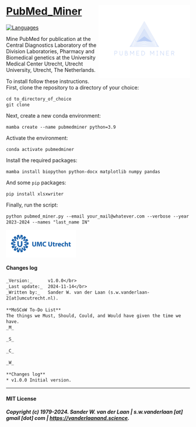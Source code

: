 [PubMed_Miner](https://github.com/swvanderlaan/PubMed_Miner)<img align="right" height="200" src=images/FullLogo_Transparent.png>
============
[![Languages](https://skillicons.dev/icons?i=py)](https://skillicons.dev) 

Mine PubMed for publication at the Central Diagnostics Laboratory of the Division Laboratories, Pharmacy and Biomedical genetics at the University Medical Center Utrecht, Utrecht University, Utrecht, The Netherlands.

To install follow these instructions. First, clone the repository to a directory of your choice:

```
cd to_directory_of_choice
git clone 

```

Next, create a new conda environment:

```
mamba create --name pubmedminer python=3.9
```

Activate the environment:

```
conda activate pubmedminer
```

Install the required packages:

```
mamba install biopython python-docx matplotlib numpy pandas
```

And some `pip` packages:

```
pip install xlsxwriter
```

Finally, run the script:

```
python pubmed_miner.py --email your_mail@whatever.com --verbose --year 2023-2024 --names "last_name IN"
```


<a href='https://www.umcutrecht.nl/en/centraal-diagnostisch-laboratorium'><img src='images/UMCU_2019_logo_liggend_rgb.png' align="center" height="75" /></a> 

#### Changes log
    
    _Version:_      v1.0.0</br>
    _Last update:_  2024-11-14</br>
    _Written by:_   Sander W. van der Laan (s.w.vanderlaan-2[at]umcutrecht.nl).
    
    **MoSCoW To-Do List**
    The things we Must, Should, Could, and Would have given the time we have.
    _M_

    _S_

    _C_

    _W_

    **Changes log**
    * v1.0.0 Initial version.

--------------

#### MIT License
##### Copyright (c) 1979-2024. Sander W. van der Laan | s.w.vanderlaan [at] gmail [dot] com | https://vanderlaanand.science.
